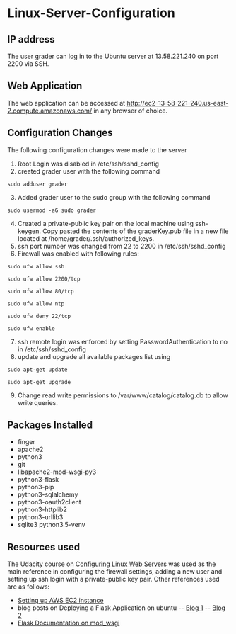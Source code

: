 # Linux-Server-Configuration

## IP address
The user grader can log in to the Ubuntu server at 13.58.221.240 on port 2200 via SSH.
## Web Application
The web application can be accessed at http://ec2-13-58-221-240.us-east-2.compute.amazonaws.com/ in any browser of choice.
## Configuration Changes
The following configuration changes were made to the server
1. Root Login was disabled in /etc/ssh/sshd_config
2. created grader user with the following command
```
sudo adduser grader
```
3. Added grader user to the sudo group with the following command
```
sudo usermod -aG sudo grader
```
4. Created a private-public key pair on the local machine using ssh-keygen. Copy pasted the contents of the graderKey.pub file in a new file located at /home/grader/.ssh/authorized_keys.
5. ssh port number was changed from 22 to 2200 in /etc/ssh/sshd_config
6. Firewall was enabled with following rules:
```
sudo ufw allow ssh
```
```
sudo ufw allow 2200/tcp
```
```
sudo ufw allow 80/tcp
```
```
sudo ufw allow ntp
```
```
sudo ufw deny 22/tcp
```
```
sudo ufw enable
```
7. ssh remote login was enforced by setting PasswordAuthentication to no in /etc/ssh/sshd_config 
8. update and upgrade all available packages list using 
```
sudo apt-get update
```
```
sudo apt-get upgrade
```

9. Change read write permissions to /var/www/catalog/catalog.db to allow write queries.
## Packages Installed
- finger
- apache2
- python3
- git
- libapache2-mod-wsgi-py3
- python3-flask
- python3-pip
- python3-sqlalchemy
- python3-oauth2client
- python3-httplib2
- python3-urllib3
- sqlite3
python3.5-venv
## Resources used
The Udacity course on [Configuring Linux Web Servers](https://classroom.udacity.com/courses/ud299-nd) was used as the main reference in configuring the firewall settings, adding a new user and setting up ssh login with a private-public key pair. 
Other references used are as follows:
- [Setting up AWS EC2 instance](https://docs.aws.amazon.com/AWSEC2/latest/UserGuide/EC2_GetStarted.html)
- blog posts on Deploying a Flask Application on ubuntu 
-- [Blog 1](https://www.digitalocean.com/community/tutorials/how-to-deploy-a-flask-application-on-an-ubuntu-vps)
-- [Blog 2](https://devops.profitbricks.com/tutorials/deploy-a-flask-application-on-ubuntu-1404/)
- [Flask Documentation on mod_wsgi](http://flask.pocoo.org/docs/1.0/deploying/mod_wsgi/)
